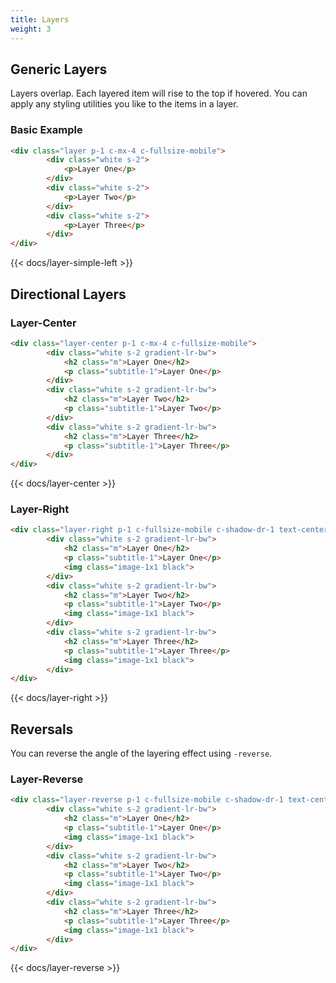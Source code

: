 ```yaml
---
title: Layers
weight: 3
---
```


## Generic Layers 

Layers overlap. Each layered item will rise to the top if hovered. You can apply any styling utilities you like to the items in a layer.

### Basic Example

```html
<div class="layer p-1 c-mx-4 c-fullsize-mobile"> 
        <div class="white s-2">
            <p>Layer One</p>
        </div>
        <div class="white s-2">
            <p>Layer Two</p>
        </div>
        <div class="white s-2">
            <p>Layer Three</p>
        </div>
</div>
```
{{< docs/layer-simple-left >}}

## Directional Layers 

### Layer-Center 

```html
<div class="layer-center p-1 c-mx-4 c-fullsize-mobile"> 
        <div class="white s-2 gradient-lr-bw">
            <h2 class="m">Layer One</h2>
            <p class="subtitle-1">Layer One</p>
        </div>
        <div class="white s-2 gradient-lr-bw">
            <h2 class="m">Layer Two</h2>
            <p class="subtitle-1">Layer Two</p>
        </div>
        <div class="white s-2 gradient-lr-bw">
            <h2 class="m">Layer Three</h2>
            <p class="subtitle-1">Layer Three</p>
        </div>
</div>
```

{{< docs/layer-center >}}


### Layer-Right 

```html
<div class="layer-right p-1 c-fullsize-mobile c-shadow-dr-1 text-center"> 
        <div class="white s-2 gradient-lr-bw">
            <h2 class="m">Layer One</h2>
            <p class="subtitle-1">Layer One</p>
            <img class="image-1x1 black"> 
        </div>
        <div class="white s-2 gradient-lr-bw">
            <h2 class="m">Layer Two</h2>
            <p class="subtitle-1">Layer Two</p>
            <img class="image-1x1 black"> 
        </div>
        <div class="white s-2 gradient-lr-bw">
            <h2 class="m">Layer Three</h2>
            <p class="subtitle-1">Layer Three</p>
            <img class="image-1x1 black"> 
        </div>
</div>
```

{{< docs/layer-right >}}


## Reversals 

You can reverse the angle of the layering effect using `-reverse`.

### Layer-Reverse

```html
<div class="layer-reverse p-1 c-fullsize-mobile c-shadow-dr-1 text-center "> 
        <div class="white s-2 gradient-lr-bw">
            <h2 class="m">Layer One</h2>
            <p class="subtitle-1">Layer One</p>
            <img class="image-1x1 black"> 
        </div>
        <div class="white s-2 gradient-lr-bw">
            <h2 class="m">Layer Two</h2>
            <p class="subtitle-1">Layer Two</p>
            <img class="image-1x1 black"> 
        </div>
        <div class="white s-2 gradient-lr-bw">
            <h2 class="m">Layer Three</h2>
            <p class="subtitle-1">Layer Three</p>
            <img class="image-1x1 black"> 
        </div>
</div>
```

{{< docs/layer-reverse >}}

